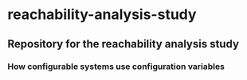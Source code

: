 # reachability-analysis-study
## Repository for the reachability analysis study

### How configurable systems use configuration variables
